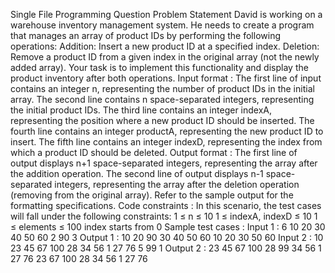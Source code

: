 Single File Programming Question
Problem Statement
David is working on a warehouse inventory management system. He needs to create a program that manages an array of product IDs by performing the following operations:
Addition: Insert a new product ID at a specified index.
Deletion: Remove a product ID from a given index in the original array (not the newly added array).
Your task is to implement this functionality and display the product inventory after both operations.
Input format :
The first line of input contains an integer n, representing the number of product IDs in the initial array.
The second line contains n space-separated integers, representing the initial product IDs.
The third line contains an integer indexA, representing the position where a new product ID should be inserted.
The fourth line contains an integer productA, representing the new product ID to insert.
The fifth line contains an integer indexD, representing the index from which a product ID should be deleted.
Output format :
The first line of output displays n+1 space-separated integers, representing the array after the addition operation.
The second line of output displays n-1 space-separated integers, representing the array after the deletion operation (removing from the original array).
Refer to the sample output for the formatting specifications.
Code constraints :
In this scenario, the test cases will fall under the following constraints:
1 ≤ n ≤ 10
1 ≤ indexA, indexD ≤ 10
1 ≤ elements ≤ 100
index starts from 0
Sample test cases :
Input 1 :
6 10 20 30 40 50 60 2 90 3
Output 1 :
10 20 90 30 40 50 60 10 20 30 50 60
Input 2 :
10 23 45 67 100 28 34 56 1 27 76 5 99 1
Output 2 :
23 45 67 100 28 99 34 56 1 27 76 23 67 100 28 34 56 1 27 76
